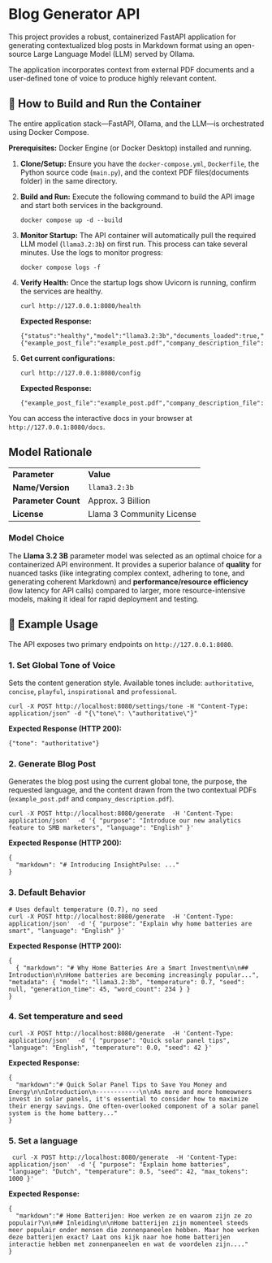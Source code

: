 # Blog Generator API

This project provides a robust, containerized FastAPI application for generating contextualized blog posts in Markdown format using an open-source Large Language Model (LLM) served by Ollama.

The application incorporates context from external PDF documents and a user-defined tone of voice to produce highly relevant content.

## 🚀 How to Build and Run the Container

The entire application stack—FastAPI, Ollama, and the LLM—is orchestrated using Docker Compose.

**Prerequisites:** Docker Engine (or Docker Desktop) installed and running.

1. **Clone/Setup:** Ensure you have the `docker-compose.yml`, `Dockerfile`, the Python source code (`main.py`), and the context PDF files(documents folder) in the same directory.

2. **Build and Run:** Execute the following command to build the API image and start both services in the background.

   ```
   docker compose up -d --build
   ```

3. **Monitor Startup:** The API container will automatically pull the required LLM model (`llama3.2:3b`) on first run. This process can take several minutes. Use the logs to monitor progress:

   ```
   docker compose logs -f
   ```

4. **Verify Health:** Once the startup logs show Uvicorn is running, confirm the services are healthy.

   ```
   curl http://127.0.0.1:8080/health
   ```

   **Expected Response:**

   ```
   {"status":"healthy","model":"llama3.2:3b","documents_loaded":true,"config":{"example_post_file":"example_post.pdf","company_description_file":"company_description.pdf","documents_dir":"documents","default_temperature":0.7}}
   ```

5. **Get current configurations:**

   ```
   curl http://127.0.0.1:8080/config
   ```

   **Expected Response:**

   ```
   {"example_post_file":"example_post.pdf","company_description_file":"company_description.pdf","documents_dir":"documents","model_name":"llama3.2:3b","default_tone":"professional","default_temperature":0.7,"max_purpose_length":500}
   ```

You can access the interactive docs in your browser at `http://127.0.0.1:8080/docs`.

## Model Rationale

|                     |                           |
| ------------------- | ------------------------- |
| **Parameter**       | **Value**                 |
| **Name/Version**    | `llama3.2:3b`             |
| **Parameter Count** | Approx. 3 Billion         |
| **License**         | Llama 3 Community License |

### Model Choice

The **Llama 3.2 3B** parameter model was selected as an optimal choice for a containerized API environment. It provides a superior balance of **quality** for nuanced tasks (like integrating complex context, adhering to tone, and generating coherent Markdown) and **performance/resource efficiency** (low latency for API calls) compared to larger, more resource-intensive models, making it ideal for rapid deployment and testing.

## 📝 Example Usage

The API exposes two primary endpoints on `http://127.0.0.1:8080`.

### 1. Set Global Tone of Voice

Sets the content generation style. Available tones include: `authoritative`, `concise`, `playful`, `inspirational` and `professional`.

```
curl -X POST http://localhost:8080/settings/tone -H "Content-Type: application/json" -d "{\"tone\": \"authoritative\"}"

```

**Expected Response (HTTP 200):**

```
{"tone": "authoritative"}
```

### 2. Generate Blog Post

Generates the blog post using the current global tone, the purpose, the requested language, and the content drawn from the two contextual PDFs (`example_post.pdf` and `company_description.pdf`).

```
curl -X POST http://localhost:8080/generate  -H 'Content-Type: application/json'  -d '{ "purpose": "Introduce our new analytics feature to SMB marketers", "language": "English" }'

```

**Expected Response (HTTP 200):**

```
{
  "markdown": "# Introducing InsightPulse: ..."
}
```

### 3. Default Behavior

```
# Uses default temperature (0.7), no seed
curl -X POST http://localhost:8080/generate  -H 'Content-Type: application/json'  -d '{ "purpose": "Explain why home batteries are smart", "language": "English" }'
```

**Expected Response (HTTP 200):**

```
{
  { "markdown": "# Why Home Batteries Are a Smart Investment\n\n## Introduction\n\nHome batteries are becoming increasingly popular...", "metadata": { "model": "llama3.2:3b", "temperature": 0.7, "seed": null, "generation_time": 45, "word_count": 234 } }
}
```

### 4. Set temperature and seed

```
curl -X POST http://localhost:8080/generate  -H 'Content-Type: application/json'  -d '{ "purpose": "Quick solar panel tips", "language": "English", "temperature": 0.0, "seed": 42 }'
```

**Expected Response:**

```
{
  "markdown":"# Quick Solar Panel Tips to Save You Money and Energy\n\nIntroduction\n------------\n\nAs more and more homeowners invest in solar panels, it's essential to consider how to maximize their energy savings. One often-overlooked component of a solar panel system is the home battery..."
}
```

### 5. Set a language

```
 curl -X POST http://localhost:8080/generate  -H 'Content-Type: application/json'  -d '{ "purpose": "Explain home batteries", "language": "Dutch", "temperature": 0.5, "seed": 42, "max_tokens": 1000 }'
```

**Expected Response:**

```
{
  "markdown":"# Home Batterijen: Hoe werken ze en waarom zijn ze zo populair?\n\n## Inleiding\n\nHome batterijen zijn momenteel steeds meer populair onder mensen die zonnenpaneelen hebben. Maar hoe werken deze batterijen exact? Laat ons kijk naar hoe home batterijen interactie hebben met zonnenpaneelen en wat de voordelen zijn...."
}
```
